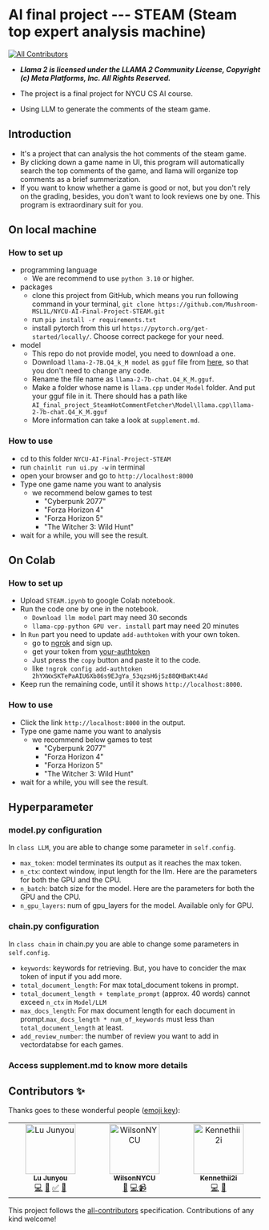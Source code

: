# AI final project --- STEAM (Steam top expert analysis machine)
<!-- ALL-CONTRIBUTORS-BADGE:START - Do not remove or modify this section -->
[![All Contributors](https://img.shields.io/badge/all_contributors-1-orange.svg?style=flat-square)](#contributors-)
<!-- ALL-CONTRIBUTORS-BADGE:END -->
* ***Llama 2 is licensed under the LLAMA 2 Community License, Copyright (c) Meta Platforms, Inc. All Rights Reserved.***

* The project is a final project for NYCU CS AI course.
* Using LLM to generate the comments of the steam game.

## Introduction
* It's a project that can analysis the hot comments of the steam game.
* By clicking down a game name in UI, this program will automatically search the top comments of the game, and llama will organize top comments as a brief summerization. 
* If you want to know whether a game is good or not, but you don't rely on the grading, besides, you don't want to look reviews one by one. This program is extraordinary suit for you. 

## On local machine
### How to set up 
* programming language
    * We are recommend to use `python 3.10` or higher.
* packages 
    * clone this project from GitHub, which means you run following command in your terminal, `git clone https://github.com/Mushroom-MSL1L/NYCU-AI-Final-Project-STEAM.git`
    * run `pip install -r requirements.txt`
    * install pytorch from this url `https://pytorch.org/get-started/locally/`. Choose correct packege for your need.
* model
    * This repo do not provide model, you need to download a one. 
    * Download ```llama-2-7B.Q4_k_M model``` as ```gguf``` file from [here](https://huggingface.co/TheBloke/Llama-2-7B-Chat-GGUF/blob/main/llama-2-7b-chat.Q4_K_M.gguf), so that you don't need to change any code.
    * Rename the file name as `llama-2-7b-chat.Q4_K_M.gguf`.
    * Make a folder whose name is `llama.cpp` under ```Model``` folder. And put your gguf file in it. There should has a path like ```AI_final_project_SteamHotCommentFetcher\Model\llama.cpp\llama-2-7b-chat.Q4_K_M.gguf```
    * More information can take a look at `supplement.md`.
### How to use 
* cd to this folder `NYCU-AI-Final-Project-STEAM`
* run `chainlit run ui.py -w` in terminal
* open your browser and go to `http://localhost:8000`
* Type one game name you want to analysis
    * we recommend below games to test
        * "Cyberpunk 2077"
        * "Forza Horizon 4"
        * "Forza Horizon 5"
        * "The Witcher 3: Wild Hunt"
* wait for a while, you will see the result.

## On Colab
### How to set up
* Upload `STEAM.ipynb` to google Colab notebook.
* Run the code one by one in the notebook.
    * `Download llm model` part may need 30 seconds
    * `llama-cpp-python GPU ver. install` part may need 20 minutes
* In `Run` part you need to update `add-authtoken` with your own token.
    * go to [ngrok](https://ngrok.com/) and sign up.
    * get your token from [your-authtoken](https://dashboard.ngrok.com/get-started/your-authtoken)
    * Just press the `copy` button and paste it to the code.
    * like `!ngrok config add-authtoken 2hYXWxSKTePaAIU6Xb86s9EJgYa_53qzsH6jSz88QHBaKt4Ad`
* Keep run the remaining code, until it shows `http://localhost:8000`.
### How to use
* Click the link `http://localhost:8000` in the output.
* Type one game name you want to analysis
    * we recommend below games to test
        * "Cyberpunk 2077"
        * "Forza Horizon 4"
        * "Forza Horizon 5"
        * "The Witcher 3: Wild Hunt"
* wait for a while, you will see the result.

## Hyperparameter
### model.py configuration
  In `class LLM`, you are able to change some parameter in `self.config`.
  * `max_token`: model terminates its output as it reaches the max token.
  * `n_ctx`: context window, input length for the llm. Here are the parameters for both the GPU and the CPU.
  * `n_batch`: batch size for the model. Here are the parameters for both the GPU and the CPU.
  * `n_gpu_layers`: num of gpu_layers for the model. Available only for GPU.
### chain.py configuration
 In `class chain` in chain.py you are able to change some parameters in `self.config`. 
* `keywords`: keywords for retrieving. But, you have to concider the max token of input if you add more.
* `total_document_length`: For max total_document tokens in prompt. 
* `total_document_length + template_prompt` (approx. 40 words) cannot exceed `n_ctx` in `Model/LLM`
* `max_docs_length`: For max document length for each document in prompt.`max_docs_length * num_of_keywords` must less than `total_document_length` at least.
* `add_review_number`: the number of review you want to add in vectordatabse for each games.

### Access supplement.md to know more details

## Contributors ✨

Thanks goes to these wonderful people ([emoji key](https://allcontributors.org/docs/en/emoji-key)):

<!-- ALL-CONTRIBUTORS-LIST:START - Do not remove or modify this section -->
<!-- prettier-ignore-start -->
<!-- markdownlint-disable -->
<table>
  <tbody>
    <tr>
      <td align="center" valign="top" width="14.28%"><a href="https://github.com/Mushroom-MSL1L"><img src="https://avatars.githubusercontent.com/u/136601880?v=4?s=100" width="100px;" alt="Lu Junyou"/><br /><sub><b>Lu Junyou</b></sub></a><br /><a href="https://github.com/Mushroom-MSL1L/NYCU-AI-Final-Project-STEAM/commits?author=Mushroom-MSL1L" title="Code">💻</a> <a href="https://github.com/Mushroom-MSL1L/NYCU-AI-Final-Project-STEAM/issues?q=author%3AMushroom-MSL1L" title="Bug reports">🐛</a> <a href="#tutorial-Mushroom-MSL1L" title="Tutorials">✅</a> <a href="https://github.com/Mushroom-MSL1L/NYCU-AI-Final-Project-STEAM/pulls?q=is%3Apr+reviewed-by%3AMushroom-MSL1L" title="Reviewed Pull Requests">👀</a></td>
      <td align="center" valign="top" width="14.28%"><a href="https://github.com/WilsonNYCU"><img src="https://avatars.githubusercontent.com/u/166817905?v=4?s=100" width="100px;" alt="WilsonNYCU"/><br /><sub><b>WilsonNYCU</b></sub></a><br /><a href="#talk-WilsonNYCU" title="Talks">📢</a> <a href="https://github.com/Mushroom-MSL1L/NYCU-AI-Final-Project-STEAM/commits?author=WilsonNYCU" title="Code">💻</a><a href="https://github.com/Mushroom-MSL1L/NYCU-AI-Final-Project-STEAM/commits?author=WilsonNYCU" title="Video">📹</a></td>
       <td align="center" valign="top" width="14.28%"><a href="https://github.com/Kennethii2i"><img src="https://avatars.githubusercontent.com/u/125580757?v=4?s=100" width="100px;" alt="Kennethii2i"/><br /><sub><b>Kennethii2i</b></sub></a><br /><a href="https://github.com/Mushroom-MSL1L/NYCU-AI-Final-Project-STEAM/commits?author=Kennethii2i" title="Code">💻</a> <a href="#maintenance-Kennethii2i" title="Maintenance">🚧</a></td>
    </tr>
  </tbody>
</table>
<!-- markdownlint-restore -->
<!-- prettier-ignore-end -->

<!-- ALL-CONTRIBUTORS-LIST:END -->

This project follows the [all-contributors](https://github.com/all-contributors/all-contributors) specification. Contributions of any kind welcome!
